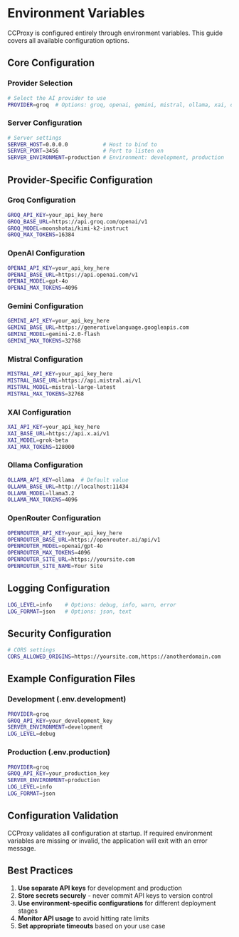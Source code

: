 # Environment Variables

CCProxy is configured entirely through environment variables. This guide covers all available configuration options.

## Core Configuration

### Provider Selection

```bash
# Select the AI provider to use
PROVIDER=groq  # Options: groq, openai, gemini, mistral, ollama, xai, openrouter
```

### Server Configuration

```bash
# Server settings
SERVER_HOST=0.0.0.0           # Host to bind to
SERVER_PORT=3456              # Port to listen on
SERVER_ENVIRONMENT=production # Environment: development, production
```

## Provider-Specific Configuration

### Groq Configuration

```bash
GROQ_API_KEY=your_api_key_here
GROQ_BASE_URL=https://api.groq.com/openai/v1
GROQ_MODEL=moonshotai/kimi-k2-instruct
GROQ_MAX_TOKENS=16384
```

### OpenAI Configuration

```bash
OPENAI_API_KEY=your_api_key_here
OPENAI_BASE_URL=https://api.openai.com/v1
OPENAI_MODEL=gpt-4o
OPENAI_MAX_TOKENS=4096
```

### Gemini Configuration

```bash
GEMINI_API_KEY=your_api_key_here
GEMINI_BASE_URL=https://generativelanguage.googleapis.com
GEMINI_MODEL=gemini-2.0-flash
GEMINI_MAX_TOKENS=32768
```

### Mistral Configuration

```bash
MISTRAL_API_KEY=your_api_key_here
MISTRAL_BASE_URL=https://api.mistral.ai/v1
MISTRAL_MODEL=mistral-large-latest
MISTRAL_MAX_TOKENS=32768
```

### XAI Configuration

```bash
XAI_API_KEY=your_api_key_here
XAI_BASE_URL=https://api.x.ai/v1
XAI_MODEL=grok-beta
XAI_MAX_TOKENS=128000
```

### Ollama Configuration

```bash
OLLAMA_API_KEY=ollama  # Default value
OLLAMA_BASE_URL=http://localhost:11434
OLLAMA_MODEL=llama3.2
OLLAMA_MAX_TOKENS=4096
```

### OpenRouter Configuration

```bash
OPENROUTER_API_KEY=your_api_key_here
OPENROUTER_BASE_URL=https://openrouter.ai/api/v1
OPENROUTER_MODEL=openai/gpt-4o
OPENROUTER_MAX_TOKENS=4096
OPENROUTER_SITE_URL=https://yoursite.com
OPENROUTER_SITE_NAME=Your Site
```

## Logging Configuration

```bash
LOG_LEVEL=info    # Options: debug, info, warn, error
LOG_FORMAT=json   # Options: json, text
```

## Security Configuration

```bash
# CORS settings
CORS_ALLOWED_ORIGINS=https://yoursite.com,https://anotherdomain.com
```

## Example Configuration Files

### Development (.env.development)

```bash
PROVIDER=groq
GROQ_API_KEY=your_development_key
SERVER_ENVIRONMENT=development
LOG_LEVEL=debug
```

### Production (.env.production)

```bash
PROVIDER=groq
GROQ_API_KEY=your_production_key
SERVER_ENVIRONMENT=production
LOG_LEVEL=info
LOG_FORMAT=json
```

## Configuration Validation

CCProxy validates all configuration at startup. If required environment variables are missing or invalid, the application will exit with an error message.

## Best Practices

1. **Use separate API keys** for development and production
2. **Store secrets securely** - never commit API keys to version control
3. **Use environment-specific configurations** for different deployment stages
4. **Monitor API usage** to avoid hitting rate limits
5. **Set appropriate timeouts** based on your use case